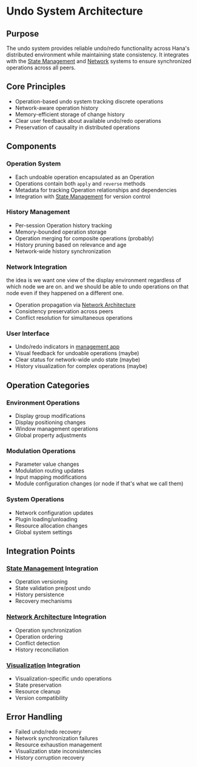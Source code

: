 # Undo System Architecture

## Purpose
The undo system provides reliable undo/redo functionality across Hana's distributed
environment while maintaining state consistency. It integrates with the [State Management](state.md)
and [Network](network.md) systems to ensure synchronized operations across all peers.
## Core Principles
- Operation-based undo system tracking discrete operations
- Network-aware operation history
- Memory-efficient storage of change history
- Clear user feedback about available undo/redo operations
- Preservation of causality in distributed operations
## Components
### Operation System
- Each undoable operation encapsulated as an Operation
- Operations contain both `apply`  and `reverse` methods
- Metadata for tracking Operation relationships and dependencies
- Integration with [State Management](state.md) for version control
### History Management
- Per-session Operation history tracking
- Memory-bounded operation storage
- Operation merging for composite operations (probably)
- History pruning based on relevance and age
- Network-wide history synchronization
### Network Integration
the idea is we want one view of the display environment regardless of which node we are on. and we should be able to undo operations on that node even if they happened on a different one.
- Operation propagation via [Network Architecture](./network.md)
- Consistency preservation across peers
- Conflict resolution for simultaneous operations
### User Interface
- Undo/redo indicators in [management app](application.md)
- Visual feedback for undoable operations (maybe)
- Clear status for network-wide undo state (maybe)
- History visualization for complex operations (maybe)

## Operation Categories

### Environment Operations
- Display group modifications
- Display positioning changes
- Window management operations
- Global property adjustments

### Modulation Operations
- Parameter value changes
- Modulation routing updates
- Input mapping modifications
- Module configuration changes (or node if that's what we call them)

### System Operations
- Network configuration updates
- Plugin loading/unloading
- Resource allocation changes
- Global system settings

## Integration Points

### [State Management](./state.md) Integration
- Operation versioning
- State validation pre/post undo
- History persistence
- Recovery mechanisms

### [Network Architecture](./network.md) Integration
- Operation synchronization
- Operation ordering
- Conflict detection
- History reconciliation

### [Visualization](./visualization.md) Integration
- Visualization-specific undo operations
- State preservation
- Resource cleanup
- Version compatibility

## Error Handling
- Failed undo/redo recovery
- Network synchronization failures
- Resource exhaustion management
- Visualization state inconsistencies
- History corruption recovery

